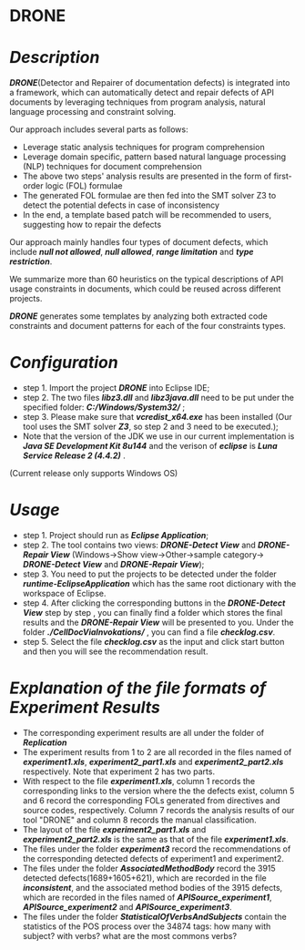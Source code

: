 # DRONE

# ***Description***
***DRONE***(Detector and Repairer of documentation defects) is integrated into a framework, which can automatically detect and repair 
defects of API documents by leveraging techniques from program analysis, natural language processing and constraint solving.

Our approach includes several parts as follows:
* Leverage static analysis techniques for program comprehension
* Leverage domain specific, pattern based natural language processing (NLP) techniques for document comprehension
* The above two steps' analysis results are presented in the form of first-order logic (FOL) formulae 
* The generated FOL formulae are then fed into the SMT solver Z3 to detect the potential defects in case of inconsistency
* In the end, a template based patch will be recommended to users, suggesting how to repair the defects

Our approach mainly handles four types of document defects, which include ***null not allowed***, ***null allowed***, ***range limitation*** and ***type restriction***.

We summarize more than 60 heuristics on the typical descriptions of API usage constraints in documents, which could be reused across different projects.

***DRONE*** generates some templates by analyzing both extracted code constraints and document patterns for each of the four constraints types.


# ***Configuration***

* step 1. Import the project ***DRONE*** into Eclipse IDE;
* step 2. The two files ***libz3.dll*** and ***libz3java.dll*** need to be put under the specified folder:
***C:/Windows/System32/*** ;
* step 3. Please make sure that ***vcredist_x64.exe*** has been installed (Our tool uses the SMT solver ***Z3***, so step 2 and 3 need to be executed.);
* Note that the version of the JDK we use in our current implementation is ***Java SE Development Kit 8u144*** and the verison of ***eclipse*** is ***Luna Service Release 2 (4.4.2)*** .

(Current release only supports Windows OS)

# ***Usage***

* step 1. Project should run as ***Eclipse Application***;
* step 2. The tool contains two views: ***DRONE-Detect View*** and ***DRONE-Repair View*** (Windows->Show view->Other->sample category-> ***DRONE-Detect View*** and ***DRONE-Repair View***);
* step 3. You need to put the projects to be detected under the folder ***runtime-EclipseApplication*** which has the same root dictionary with the workspace of Eclipse.
* step 4. After clicking the corresponding buttons in the ***DRONE-Detect View*** step by step , you can finally find a folder which stores the final results and the ***DRONE-Repair View*** will be presented to you. Under the folder ***./CellDocViaInvokations/*** , you can find a file ***checklog.csv***.
* step 5. Select the file ***checklog.csv*** as the input and click start button and then you will see the recommendation result.

# ***Explanation of the file formats of Experiment Results***
* The corresponding experiment results are all under the folder of ***Replication***
* The experiment results from 1 to 2 are all recorded in the files named of ***experiment1.xls***, ***experiment2_part1.xls*** and ***experiment2_part2.xls*** respectively. Note that experiment 2 has two parts.
* With respect to  the file ***experiment1.xls***, column 1 records the corresponding links to the version where the the defects exist, column 5 and 6 record the corresponding FOLs generated from directives and source codes, respectively. Column 7 records the analysis results of our tool "DRONE" and column 8 records the manual classification.
* The layout of the file ***experiment2_part1.xls*** and ***experiment2_part2.xls*** is the same as that of the file ***experiment1.xls***.
* The files under the folder ***experiment3*** record the recommendations of the corresponding detected defects of experiment1 and experiment2.
* The files under the folder ***AssociatedMethodBody*** record the 3915 detected defects(1689+1605+621), which are recorded in the file ***inconsistent***, and the associated method bodies of the 3915 defects, which are recorded in the files named of ***APISource_experiment1***, ***APISource_experiment2*** and ***APISource_experiment3***.
* The files under the folder ***StatisticalOfVerbsAndSubjects*** contain the statistics of the POS process over the 34874 tags: how many with subject? with verbs? what are the most commons verbs?


